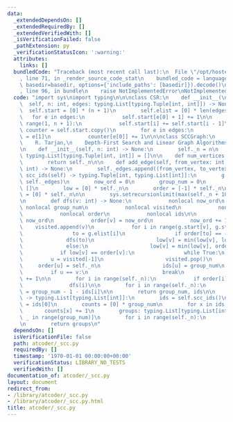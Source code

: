 ```yaml
---
data:
  _extendedDependsOn: []
  _extendedRequiredBy: []
  _extendedVerifiedWith: []
  _isVerificationFailed: false
  _pathExtension: py
  _verificationStatusIcon: ':warning:'
  attributes:
    links: []
  bundledCode: "Traceback (most recent call last):\n  File \"/opt/hostedtoolcache/PyPy/3.10.13/x64/lib/pypy3.10/site-packages/onlinejudge_verify/documentation/build.py\"\
    , line 71, in _render_source_code_stat\n    bundled_code = language.bundle(stat.path,\
    \ basedir=basedir, options={'include_paths': [basedir]}).decode()\n  File \"/opt/hostedtoolcache/PyPy/3.10.13/x64/lib/pypy3.10/site-packages/onlinejudge_verify/languages/python.py\"\
    , line 96, in bundle\n    raise NotImplementedError\nNotImplementedError\n"
  code: "import sys\nimport typing\n\n\nclass CSR:\n    def __init__(\n          \
    \  self, n: int, edges: typing.List[typing.Tuple[int, int]]) -> None:\n      \
    \  self.start = [0] * (n + 1)\n        self.elist = [0] * len(edges)\n\n     \
    \   for e in edges:\n            self.start[e[0] + 1] += 1\n\n        for i in\
    \ range(1, n + 1):\n            self.start[i] += self.start[i - 1]\n\n       \
    \ counter = self.start.copy()\n        for e in edges:\n            self.elist[counter[e[0]]]\
    \ = e[1]\n            counter[e[0]] += 1\n\n\nclass SCCGraph:\n    '''\n    Reference:\n\
    \    R. Tarjan,\n    Depth-First Search and Linear Graph Algorithms\n    '''\n\
    \n    def __init__(self, n: int) -> None:\n        self._n = n\n        self._edges:\
    \ typing.List[typing.Tuple[int, int]] = []\n\n    def num_vertices(self) -> int:\n\
    \        return self._n\n\n    def add_edge(self, from_vertex: int, to_vertex:\
    \ int) -> None:\n        self._edges.append((from_vertex, to_vertex))\n\n    def\
    \ scc_ids(self) -> typing.Tuple[int, typing.List[int]]:\n        g = CSR(self._n,\
    \ self._edges)\n        now_ord = 0\n        group_num = 0\n        visited =\
    \ []\n        low = [0] * self._n\n        order = [-1] * self._n\n        ids\
    \ = [0] * self._n\n\n        sys.setrecursionlimit(max(self._n + 1000, sys.getrecursionlimit()))\n\
    \n        def dfs(v: int) -> None:\n            nonlocal now_ord\n           \
    \ nonlocal group_num\n            nonlocal visited\n            nonlocal low\n\
    \            nonlocal order\n            nonlocal ids\n\n            low[v] =\
    \ now_ord\n            order[v] = now_ord\n            now_ord += 1\n        \
    \    visited.append(v)\n            for i in range(g.start[v], g.start[v + 1]):\n\
    \                to = g.elist[i]\n                if order[to] == -1:\n      \
    \              dfs(to)\n                    low[v] = min(low[v], low[to])\n  \
    \              else:\n                    low[v] = min(low[v], order[to])\n\n\
    \            if low[v] == order[v]:\n                while True:\n           \
    \         u = visited[-1]\n                    visited.pop()\n               \
    \     order[u] = self._n\n                    ids[u] = group_num\n           \
    \         if u == v:\n                        break\n                group_num\
    \ += 1\n\n        for i in range(self._n):\n            if order[i] == -1:\n \
    \               dfs(i)\n\n        for i in range(self._n):\n            ids[i]\
    \ = group_num - 1 - ids[i]\n\n        return group_num, ids\n\n    def scc(self)\
    \ -> typing.List[typing.List[int]]:\n        ids = self.scc_ids()\n        group_num\
    \ = ids[0]\n        counts = [0] * group_num\n        for x in ids[1]:\n     \
    \       counts[x] += 1\n        groups: typing.List[typing.List[int]] = [[] for\
    \ _ in range(group_num)]\n        for i in range(self._n):\n            groups[ids[1][i]].append(i)\n\
    \n        return groups\n"
  dependsOn: []
  isVerificationFile: false
  path: atcoder/_scc.py
  requiredBy: []
  timestamp: '1970-01-01 00:00:00+00:00'
  verificationStatus: LIBRARY_NO_TESTS
  verifiedWith: []
documentation_of: atcoder/_scc.py
layout: document
redirect_from:
- /library/atcoder/_scc.py
- /library/atcoder/_scc.py.html
title: atcoder/_scc.py
---
```

